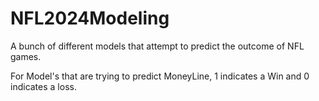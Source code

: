 # NFL2024Modeling
A bunch of different models that attempt to predict the outcome of NFL games.


For Model's that are trying to predict MoneyLine, 1 indicates a Win and 0 indicates a loss.
